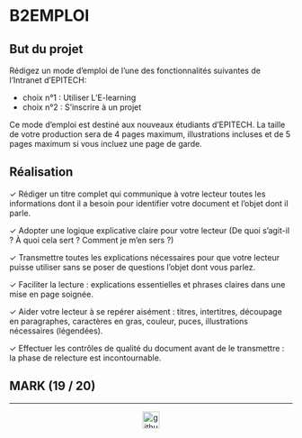 # B2EMPLOI

## But du projet
Rédigez un mode d’emploi de l’une des fonctionnalités suivantes de l’Intranet
d’EPITECH:
- choix n°1 : Utiliser L’E-learning
- choix n°2 : S’inscrire à un projet

Ce mode d’emploi est destiné aux nouveaux étudiants d’EPITECH.
La taille de votre production sera de 4 pages maximum, illustrations incluses et de 5
pages maximum si vous incluez une page de garde.

## Réalisation
✓ Rédiger un titre complet qui communique à votre lecteur toutes les informations dont il a besoin pour identifier votre document et l’objet dont il parle.

✓ Adopter une logique explicative claire pour votre lecteur (De quoi s’agit-il ? À quoi cela sert ? Comment je m’en sers ?)

✓ Transmettre toutes les explications nécessaires pour que votre lecteur puisse utiliser sans se poser de questions l’objet dont vous parlez.

✓ Faciliter la lecture : explications essentielles et phrases claires dans une mise en page soignée.

✓ Aider votre lecteur à se repérer aisément : titres, intertitres, découpage en paragraphes, caractères en gras, couleur, puces, illustrations nécessaires (légendées).

✓ Effectuer les contrôles de qualité du document avant de le transmettre : la phase de relecture est incontournable.

## MARK (19 / 20)

---

<div align="center">

<a href="https://github.com/blacky-yg" target="_blank"><img src="https://cdn.jsdelivr.net/npm/simple-icons@3.0.1/icons/github.svg" alt="github.com" width="30"></a>

</div>